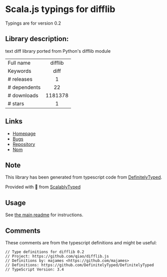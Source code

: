 
# Scala.js typings for difflib

Typings are for version 0.2

## Library description:
text diff library ported from Python's difflib module

|                    |                 |
| ------------------ | :-------------: |
| Full name          | difflib |
| Keywords           | diff |
| # releases         | 1 |
| # dependents       | 22 |
| # downloads        | 1181378 |
| # stars            | 1 |

## Links
- [Homepage](https://github.com/qiao/difflib.js)
- [Bugs](https://github.com/qiao/difflib.js/issues)
- [Repository](https://github.com/qiao/difflib.js)
- [Npm](https://www.npmjs.com/package/difflib)
    


## Note
This library has been generated from typescript code from [DefinitelyTyped](https://definitelytyped.org).

Provided with :purple_heart: from [ScalablyTyped](https://github.com/oyvindberg/ScalablyTyped)

## Usage
See [the main readme](../../readme.md) for instructions.

## Comments

These comments are from the typescript definitions and might be useful:
```
// Type definitions for difflib 0.2
// Project: https://github.com/qiao/difflib.js
// Definitions by: majames <https://github.com/majames>
// Definitions: https://github.com/DefinitelyTyped/DefinitelyTyped
// TypeScript Version: 3.4

```

